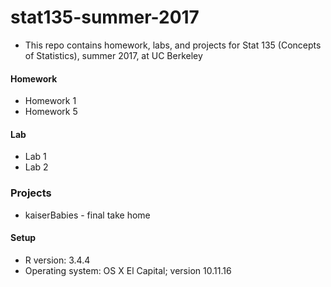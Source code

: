 # stat135-summer-2017

* This repo contains homework, labs, and projects for Stat 135 (Concepts of Statistics), summer 2017, at UC Berkeley

#### Homework
* Homework 1 
* Homework 5 


#### Lab
* Lab 1
* Lab 2

### Projects
* kaiserBabies - final take home 

#### Setup
* R version: 3.4.4
* Operating system: OS X  El Capital; version 10.11.16
